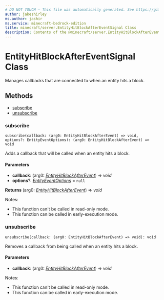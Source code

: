 ```yaml
---
# DO NOT TOUCH — This file was automatically generated. See https://github.com/mojang/minecraftapidocsgenerator to modify descriptions, examples, etc.
author: jakeshirley
ms.author: jashir
ms.service: minecraft-bedrock-edition
title: minecraft/server.EntityHitBlockAfterEventSignal Class
description: Contents of the @minecraft/server.EntityHitBlockAfterEventSignal class.
---
```

# EntityHitBlockAfterEventSignal Class

Manages callbacks that are connected to when an entity hits a block.

## Methods
- [subscribe](#subscribe)
- [unsubscribe](#unsubscribe)

### **subscribe**
`
subscribe(callback: (arg0: EntityHitBlockAfterEvent) => void, options?: EntityEventOptions): (arg0: EntityHitBlockAfterEvent) => void
`

Adds a callback that will be called when an entity hits a block.

#### **Parameters**
- **callback**: (arg0: [*EntityHitBlockAfterEvent*](EntityHitBlockAfterEvent.md)) => *void*
- **options**?: [*EntityEventOptions*](EntityEventOptions.md) = `null`

**Returns** (arg0: [*EntityHitBlockAfterEvent*](EntityHitBlockAfterEvent.md)) => *void*
  
Notes:
- This function can't be called in read-only mode.
- This function can be called in early-execution mode.

### **unsubscribe**
`
unsubscribe(callback: (arg0: EntityHitBlockAfterEvent) => void): void
`

Removes a callback from being called when an entity hits a block.

#### **Parameters**
- **callback**: (arg0: [*EntityHitBlockAfterEvent*](EntityHitBlockAfterEvent.md)) => *void*
  
Notes:
- This function can't be called in read-only mode.
- This function can be called in early-execution mode.

